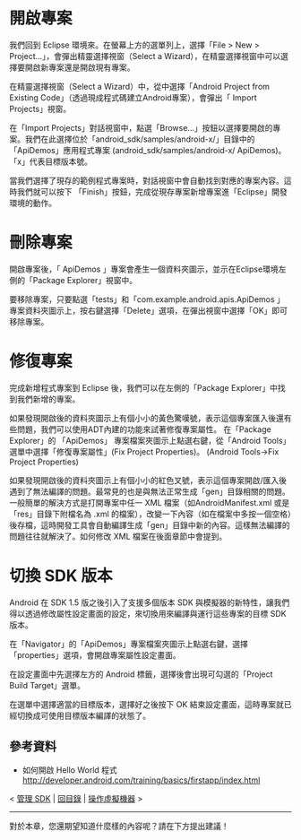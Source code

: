 # 開啟專案 #

我們回到 Eclipse 環境來。在螢幕上方的選單列上，選擇「File > New > Project...」，會彈出精靈選擇視窗（Select a Wizard），在精靈選擇視窗中可以選擇要開啟新專案還是開啟現有專案。

在精靈選擇視窗（Select a Wizard）中，從中選擇「Android Project from Existing Code」（透過現成程式碼建立Android專案），會彈出「 Import Projects」視窗。

在「Import Projects」對話視窗中，點選「Browse...」按鈕以選擇要開啟的專案。我們在此選擇位於「android\_sdk/samples/android-x/」目錄中的 「ApiDemos」應用程式專案 (android\_sdk/samples/android-x/ ApiDemos)。 「x」代表目標版本號。

當我們選擇了現存的範例程式專案時，對話視窗中會自動找到對應的專案內容。這時我們就可以按下 「Finish」按鈕，完成從現存專案新增專案進「Eclipse」開發環境的動作。

# 刪除專案 #

開啟專案後，「 ApiDemos 」專案會產生一個資料夾圖示，並示在Eclipse環境左側的「Package Explorer」視窗中。

要移除專案，只要點選「tests」和「com.example.android.apis.ApiDemos 」專案資料夾圖示上，按右鍵選擇「Delete」選項，在彈出視窗中選擇「OK」即可移除專案。

# 修復專案 #

完成新增程式專案到 Eclipse 後，我們可以在左側的「Package Explorer」中找到我們新增的專案。

如果發現開啟後的資料夾圖示上有個小小的黃色驚嘆號，表示這個專案匯入後還有些問題，我們可以使用ADT內建的功能來試著修復專案屬性。
在「Package Explorer」的 「ApiDemos」 專案檔案夾圖示上點選右鍵，從「Android Tools」選單中選擇「修復專案屬性」(Fix Project Properties)。
(Android Tools->Fix Project Properties)

如果發現開啟後的資料夾圖示上有個小小的紅色叉號，表示這個專案開啟/匯入後遇到了無法編譯的問題。最常見的也是與無法正常生成「gen」目錄相關的問題。一般簡單的解決方式是打開專案中任一 XML 檔案（如AndroidManifest.xml 或是「res」目錄下附檔名為 .xml 的檔案），改變一下內容（如在檔案中多按一個空格）後存檔，這時開發工具會自動編譯生成「gen」目錄中新的內容。這樣無法編譯的問題往往就解決了。如何修改 XML 檔案在後面章節中會提到。

# 切換 SDK 版本 #

Android 在 SDK 1.5 版之後引入了支援多個版本 SDK 與模擬器的新特性，讓我們得以透過修改屬性設定畫面的設定，來切換用來編譯與運行這些專案的目標 SDK 版本。

在「Navigator」的「ApiDemos」專案檔案夾圖示上點選右鍵，選擇「properties」選項，會開啟專案屬性設定畫面。

在設定畫面中先選擇左方的 Android 標籤，選擇後會出現可勾選的「Project Build Target」選單。

在選單中選擇適當的目標版本，選擇好之後按下 OK 結束設定畫面，這時專案就已經切換成可使用目標版本編譯的狀態了。

## 參考資料 ##

  * 如何開啟 Hello World 程式 http://developer.android.com/training/basics/firstapp/index.html

< [管理 SDK](ManageSDK.md) | [回目錄](DiveIntoAndroid.md) | [操作虛擬機器](PlayEmulator.md) >


---


對於本章，您還期望知道什麼樣的內容呢？請在下方提出建議！